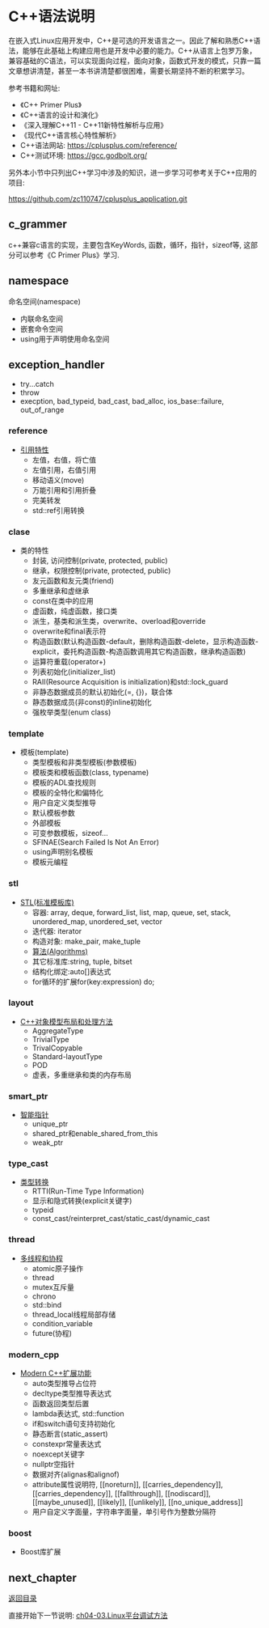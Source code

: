 # C++语法说明

在嵌入式Linux应用开发中，C++是可选的开发语言之一。因此了解和熟悉C++语法，能够在此基础上构建应用也是开发中必要的能力。C++从语言上包罗万象，兼容基础的C语法，可以实现面向过程，面向对象，函数式开发的模式，只靠一篇文章想讲清楚，甚至一本书讲清楚都很困难，需要长期坚持不断的积累学习。

参考书籍和网址:

- 《C++ Primer Plus》
- 《C++语言的设计和演化》
- 《深入理解C++11 - C++11新特性解析与应用》
- 《现代C++语言核心特性解析》
- C++语法网站: <https://cplusplus.com/reference/>
- C++测试环境: <https://gcc.godbolt.org/>

另外本小节中只列出C++学习中涉及的知识，进一步学习可参考关于C++应用的项目:

<https://github.com/zc110747/cplusplus_application.git>

## c_grammer

c++兼容c语言的实现，主要包含KeyWords, 函数，循环，指针，sizeof等, 这部分可以参考《C Primer Plus》学习.

## namespace

命名空间(namespace)

- 内联命名空间  
- 嵌套命令空间  
- using用于声明使用命名空间

## exception_handler

- try...catch
- throw
- execption, bad_typeid, bad_cast, bad_alloc, ios_base::failure, out_of_range

### reference

- [引用特性](./src/knowledge/reference/reference.cpp)  
  - 左值，右值，将亡值
  - 左值引用，右值引用
  - 移动语义(move)
  - 万能引用和引用折叠
  - 完美转发
  - std::ref引用转换

### clase

- 类的特性
  - 封装, 访问控制(private, protected, public)
  - 继承，权限控制(private, protected, public)
  - 友元函数和友元类(friend)
  - 多重继承和虚继承
  - const在类中的应用
  - 虚函数，纯虚函数，接口类
  - 派生，基类和派生类，overwrite、overload和override
  - overwrite和final表示符
  - 构造函数(默认构造函数-default，删除构造函数-delete，显示构造函数-explicit，委托构造函数-构造函数调用其它构造函数，继承构造函数)
  - 运算符重载(operator+)
  - 列表初始化(initializer_list)
  - RAII(Resource Acquisition is initialization)和std::lock_guard
  - 非静态数据成员的默认初始化(=, {})，联合体
  - 静态数据成员(非const)的inline初始化
  - 强枚举类型(enum class)

### template

- 模板(template)
  - 类型模板和非类型模板(参数模板)
  - 模板类和模板函数(class, typename)
  - 模板的ADL查找规则
  - 模板的全特化和偏特化
  - 用户自定义类型推导
  - 默认模板参数
  - 外部模板
  - 可变参数模板，sizeof...
  - SFINAE(Search Failed Is Not An Error)
  - using声明别名模板
  - 模板元编程

### stl

- [STL(标准模板库)](./src/knowledge/containers/)
  - 容器: array, deque, forward_list, list, map, queue, set, stack, unordered_map, unordered_set, vector
  - 迭代器: iterator
  - 构造对象: make_pair, make_tuple
  - [算法(Algorithms)](https://cplusplus.com/reference/algorithm/)
  - 其它标准库:string, tuple, bitset
  - 结构化绑定:auto[]表达式
  - for循环的扩展for(key:expression) do;

### layout

- [C++对象模型布局和处理方法](./src/knowledge/layout/layout.cpp)
  - AggregateType
  - TrivialType
  - TrivalCopyable
  - Standard-layoutType
  - POD
  - 虚表，多重继承和类的内存布局

### smart_ptr

- [智能指针](./src/knowledge/smart_point/smart_point.cpp)  
  - unique_ptr
  - shared_ptr和enable_shared_from_this
  - weak_ptr

### type_cast

- [类型转换](./src/knowledge/type_cast/type_cast.cpp)
  - RTTI(Run-Time Type Information)
  - 显示和隐式转换(explicit关键字)
  - typeid
  - const_cast/reinterpret_cast/static_cast/dynamic_cast

### thread

- [多线程和协程](./src//knowledge/threading/)
  - atomic原子操作
  - thread
  - mutex互斥量
  - chrono
  - std::bind
  - thread_local线程局部存储
  - condition_variable
  - future(协程)

### modern_cpp

- [Modern C++扩展功能](./src/modern_book/)
  - auto类型推导占位符
  - decltype类型推导表达式
  - 函数返回类型后置
  - lambda表达式, std::function
  - if和switch语句支持初始化
  - 静态断言(static_assert)
  - constexpr常量表达式
  - noexcept关键字
  - nullptr空指针
  - 数据对齐(alignas和alignof)
  - attribute属性说明符, [[noreturn]], [[carries_dependency]],[[carries_dependency]], [[fallthrough]], [[nodiscard]], [[maybe_unused]], [[likely]], [[unlikely]], [[no_unique_address]]
  - 用户自定义字面量，字符串字面量，单引号作为整数分隔符

### boost

- Boost库扩展

## next_chapter

[返回目录](./SUMMARY.md)

直接开始下一节说明: [ch04-03.Linux平台调试方法](./ch04-03.linux_debug.md)
